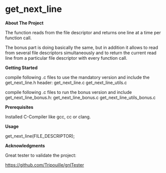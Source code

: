# get_next_line

**About The Project**

The function reads from the file descriptor and returns one line at a time per function call. 

The bonus part is doing basically the same, but in addition it allows to read from several file descriptors simultaneously and to return the current read line from a particular file descriptor with every function call.

**Getting Started**

compile following .c files to use the mandatory version and include the get_next_line.h header:
get_next_line.c get_next_line_utils.c


compile following .c files to run the bonus version and include get_next_line_bonus.h:
get_next_line_bonus.c get_next_line_utils_bonus.c


**Prerequisites**

Installed C-Compiler like gcc, cc or clang.


**Usage**

get_next_line(FILE_DESCRIPTOR);


**Acknowledgments**

Great tester to validate the project:

https://github.com/Tripouille/gnlTester
